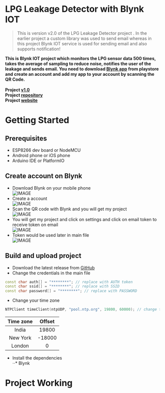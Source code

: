 # LPG Leakage Detector with Blynk IOT
> This is version v2.0 of the LPG Leakage Detector project . In the earlier project a custom library was used to send email whereas in this project Blynk IOT service is used for sending email and also supports notification!

**This is Blynk IOT project which monitors the LPG sensor data 500 times, takes the average of sampling to reduce noise, notifies the user of the leakage and sends email.
You need to download [Blynk app](https://play.google.com/store/apps/details?id=cc.blynk) from playstore and create an account and add my app to your account by scanning the QR Code.<br><br>
Project [v1.0](https://github.com/rahuladitya303/ESP8266_LPG_Leakage_Email_Sender.git)
<br>
Project [repository](https://github.com/rahuladitya303/LPG-Leakage-Detector-with-Blynk-IOT.git)<br>
Project [website](https://rahuladitya303.github.io/LPG-Leakage-Detector-with-Blynk-IOT/)<br>**

# Getting Started 
## Prerequisites
* ESP8266 dev board or NodeMCU
* Android phone or iOS phone
* Arduino IDE or PlatformIO 
## Create account on Blynk
* Download Blynk on your mobile phone <br>
![IMAGE](https://hackster.imgix.net/uploads/attachments/1126055/screenshot_20200522-154941_google_play_store_rhPcQGN3p7.jpg?auto=compress%2Cformat&w=680&h=510&fit=max)
* Create a account <br>
![IMAGE](https://hackster.imgix.net/uploads/attachments/1126052/screenshot_20200522-155030_blynk_G527rKXeS6.jpg?auto=compress%2Cformat&w=680&h=510&fit=max)
* Scan the QR code with Blynk and you will get my project  <br>
![IMAGE](https://hackster.imgix.net/uploads/attachments/1126058/screenshot_20200522-155132_blynk_RvbXTOzrgU.jpg?auto=compress%2Cformat&w=680&h=510&fit=max)
* You will get my project and click on settings and click on email token to receive token on email <br>
![IMAGE](https://hackster.imgix.net/uploads/attachments/1126054/screenshot_20200522-155248_blynk_jSLVD3ZgtH.jpg?auto=compress%2Cformat&w=680&h=510&fit=max)
* Token would be used later in main file<br>
![IMAGE](https://hackster.imgix.net/uploads/attachments/1126050/annotation_2020-05-22_155848_qX6LCMdOwj.jpg?auto=compress%2Cformat&w=680&h=510&fit=max)

## Build and upload project 
* Download the latest release from [GitHub](https://github.com/rahuladitya303/LPG-Leakage-Detector-with-Blynk-IOT.git)
* Change the credentials in the main file
```cpp
const char auth[] = "********"; // replace with AUTH token
const char ssid[] = "********"; // replace with SSID
const char password[] = "********"; // replace with PASSWORD
```
* Change your time zone 
```cpp
NTPClient timeClient(ntpUDP, "pool.ntp.org", 19800, 60000); // change time zone with 19800
```  

| Time zone  | Offset |
| :-----------: | :--------: |
| India | 19800|
| New York  | -18000 |
| London | 0 |

* Install the dependencies  
⋅⋅* Blynk 

# Project Working

